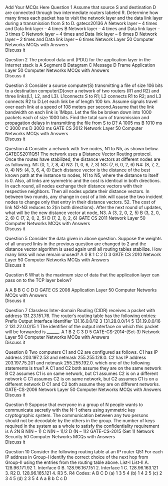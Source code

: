 Add Your MCQs Here
Question 1
Assume that source S and destination D are connected through two intermediate routers labeled R. Determine how many times each packet has to visit the network layer and the data link layer during a transmission from S to D. gatecs20136
A
Network layer – 4 times and Data link layer – 4 times
B
Network layer – 4 times and Data link layer – 3 times
C
Network layer – 4 times and Data link layer – 6 times
D
Network layer – 2 times and Data link layer – 6 times
Network Layer    50 Computer Networks MCQs with Answers    
Discuss it


Question 2
The protocol data unit (PDU) for the application layer in the Internet stack is
A
Segment
B
Datagram
C
Message
D
Frame
Application Layer    50 Computer Networks MCQs with Answers    
Discuss it


Question 3
Consider a source computer(S) transmitting a file of size 106 bits to a destination computer(D)over a network of two routers (R1 and R2) and three links(L1, L2, and L3). L1connects S to R1; L2 connects R1 to R2; and L3 connects R2 to D.Let each link be of length 100 km. Assume signals travel over each link at a speed of 108 meters per second.Assume that the link bandwidth on each link is 1Mbps. Let the file be broken down into 1000 packets each of size 1000 bits. Find the total sum of transmission and propagation delays in transmitting the file from S to D?
A
1005 ms
B
1010 ms
C
3000 ms
D
3003 ms
GATE CS 2012    Network Layer    50 Computer Networks MCQs with Answers    
Discuss it


Question 4
Consider a network with five nodes, N1 to N5, as shown below. GATECS2011Q51 The network uses a Distance Vector Routing protocol. Once the routes have stabilized, the distance vectors at different nodes are as following. N1: (0, 1, 7, 8, 4) N2: (1, 0, 6, 7, 3) N3: (7, 6, 0, 2, 6) N4: (8, 7, 2, 0, 4) N5: (4, 3, 6, 4, 0) Each distance vector is the distance of the best known path at the instance to nodes, N1 to N5, where the distance to itself is 0. Also, all links are symmetric and the cost is identical in both directions. In each round, all nodes exchange their distance vectors with their respective neighbors. Then all nodes update their distance vectors. In between two rounds, any change in cost of a link will cause the two incident nodes to change only that entry in their distance vectors. 52. The cost of link N2-N3 reduces to 2(in both directions). After the next round of updates, what will be the new distance vector at node, N3.
A
(3, 2, 0, 2, 5)
B
(3, 2, 0, 2, 6)
C
(7, 2, 0, 2, 5)
D
(7, 2, 0, 2, 6)
GATE CS 2011    Network Layer    50 Computer Networks MCQs with Answers    
Discuss it


Question 5
Consider the data given in above question. Suppose the weights of all unused links in the previous question are changed to 2 and the distance vector algorithm is used again until all routing tables stabilize. How many links will now remain unused?
A
0
B
1
C
2
D
3
GATE CS 2010    Network Layer    50 Computer Networks MCQs with Answers    
Discuss it


Question 6
What is the maximum size of data that the application layer can pass on to the TCP layer below?

A
A
B
B
C
C
D
D
GATE CS 2008    Application Layer    50 Computer Networks MCQs with Answers    
Discuss it


Question 7
Classless Inter-domain Routing (CIDR) receives a packet with address 131.23.151.76. The router’s routing table has the following entries:
Prefix           Output Interface Identifier
131.16.0.0/12              3
131.28.0.0/14              5
131.19.0.0/16              2
131.22.0.0/15              1
The identifier of the output interface on which this packet will be forwarded is ______.
A
1
B
2
C
3
D
5
GATE-CS-2014-(Set-3)    Network Layer    50 Computer Networks MCQs with Answers    
Discuss it


Question 8
Two computers C1 and C2 are configured as follows. C1 has IP address 203.197.2.53 and netmask 255.255.128.0. C2 has IP address 203.197.75.201 and netmask 255.255.192.0. which one of the following statements is true?
A
C1 and C2 both assume they are on the same network
B
C2 assumes C1 is on same network, but C1 assumes C2 is on a different network
C
C1 assumes C2 is on same network, but C2 assumes C1 is on a different network
D
C1 and C2 both assume they are on different networks.
GATE-CS-2006    Network Layer    50 Computer Networks MCQs with Answers    
Discuss it


Question 9
Suppose that everyone in a group of N people wants to communicate secretly with the N–1 others using symmetric key cryptographic system. The communication between any two persons should not be decodable by the others in the group. The number of keys required in the system as a whole to satisfy the confidentiality requirement is
A
2N
B
N(N – 1)
C
N(N – 1)/2
D
(N – 1)2
GATE-CS-2015 (Set 1)    Network Security    50 Computer Networks MCQs with Answers    
Discuss it


Question 10
Consider the following routing table at an IP router Q51 For each IP address in Group-I identify the correct choice of the next hop from Group-II using the entries from the routing table above.
   List-I               List-II
A. 128.96.171.92     1. Interface 0
B. 128.96.167.151    2. Interface 1
C. 128.96.163.121    3. R2
D. 128.96.165.121    4. R3
                     5. R4
Codes:
     A B C D
(a)  1 3 5 4
(b)  1 4 2 5
(c)  2 3 4 5
(d)  2 3 5 4
A
a
B
b
C
c
D
